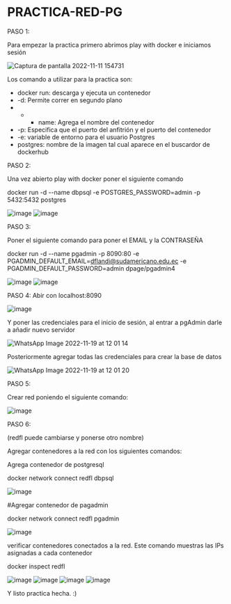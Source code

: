 # PRACTICA-RED-PG

PASO 1:

Para empezar la practica primero abrimos play with docker e iniciamos sesión

![Captura de pantalla 2022-11-11 154731](https://user-images.githubusercontent.com/91167254/201429122-005c34fa-95d5-478c-b039-dec5d7081f81.png)


Los comando a utilizar para la practica son: 
 * docker run: descarga y ejecuta un contenedor
 * -d: Permite correr en segundo plano
 * - - name: Agrega el nombre del contenedor
 * -p: Especifica que el puerto del anfitrión y el puerto del contenedor
 * -e: variable de entorno para el usuario Postgres
 *  postgres: nombre de la imagen tal cual aparece en el buscardor de dockerhub
 
 
 PASO 2:
 
 Una vez abierto play with docker poner el siguiente comando
 
 docker run -d --name dbpsql -e POSTGRES_PASSWORD=admin  -p 5432:5432 postgres
 
 
![image](https://user-images.githubusercontent.com/91167254/201429765-4c9388f3-48d0-4993-867c-51fb7f4780b7.png)
![image](https://user-images.githubusercontent.com/91167254/201429821-5a625f54-50be-43bd-9670-ba4d5ce627b7.png)

PASO 3:

Poner el siguiente comando para poner el EMAIL y la CONTRASEÑA

docker run -d --name pgadmin -p 8090:80 -e PGADMIN_DEFAULT_EMAIL=dflandi@sudamericano.edu.ec -e PGADMIN_DEFAULT_PASSWORD=admin dpage/pgadmin4

![image](https://user-images.githubusercontent.com/91167254/201430894-5beadba5-66f2-4b81-89c4-66ba76d62174.png)
![image](https://user-images.githubusercontent.com/91167254/201430924-6cffffe7-5029-4924-bf63-3d37a7960bc0.png)



PASO 4:
 Abir con localhost:8090
 
![image](https://user-images.githubusercontent.com/91167254/201431081-a1bbe06f-b3f4-46de-bd6e-3ddf29b074a9.png)

Y poner las credenciales para el inicio de sesión, al entrar a pgAdmin darle a añadir nuevo servidor


![WhatsApp Image 2022-11-19 at 12 01 14](https://user-images.githubusercontent.com/91167254/202937367-81b680f1-8136-4918-af1c-cc40fe84c0d8.jpeg)
 
 
Posteriormente agregar todas las credenciales para crear la base de datos

![WhatsApp Image 2022-11-19 at 12 01 20](https://user-images.githubusercontent.com/91167254/202937506-7ae9486c-22e5-42df-8978-7aa14a4ddade.jpeg)


PASO 5:

Crear red poniendo el siguiente comando:

![image](https://user-images.githubusercontent.com/91167254/201431180-a78da5bd-c90f-42dd-b1dd-541daa9eb358.png)


PASO 6:

(redfl puede cambiarse y ponerse otro nombre)

Agregar contenedores a la red
con los siguientes comandos:


Agrega contenedor de postgresql

docker network connect redfl dbpsql

![image](https://user-images.githubusercontent.com/91167254/201431434-f902ebb2-d9a7-410c-adf8-92cd012ee999.png)



#Agregar contenedor de pagadmin

docker network connect redfl pgadmin

![image](https://user-images.githubusercontent.com/91167254/201431555-05da7083-a335-4a90-bea4-b589e156ac04.png)



verificar contenedores conectados a la red. Este comando muestras las IPs
asignadas a cada contenedor

docker inspect redfl

![image](https://user-images.githubusercontent.com/91167254/201431860-f98ef27b-1de7-4297-9e62-3c15a019ee22.png)
![image](https://user-images.githubusercontent.com/91167254/201431888-0ae26a3a-bb43-4941-97e0-e261f7b20de0.png)
![image](https://user-images.githubusercontent.com/91167254/201431908-293d03d6-3e36-4ba5-85e4-d29ea12d6fea.png)
![image](https://user-images.githubusercontent.com/91167254/201431939-8a72aef2-5ad9-4953-aa1c-4dc856e2a193.png)

Y listo practica hecha. :)



